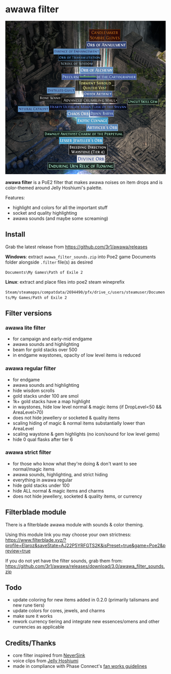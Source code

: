 # awawa filter

![image previewing poe2_item_filter](/preview_v2.png)

**awawa filter** is a PoE2 filter that makes awawa noises on item drops and is color-themed around Jelly Hoshiumi's palette.

Features:
- highlight and colors for all the important stuff
- socket and quality highlighting
- awawa sounds (and maybe some screaming)

## Install
Grab the latest release from https://github.com/3r1/awawa/releases

**Windows**: extract `awawa_filter_sounds.zip` into Poe2 game Documents folder alongside `.filter` file(s) as desired

`Documents\My Games\Path of Exile 2`

**Linux**: extract and place files into poe2 steam wineprefix

`Steam/steamapps/compatdata/2694490/pfx/drive_c/users/steamuser/Documents/My Games/Path of Exile 2`

## Filter versions
### awawa lite filter
- for campaign and early-mid endgame
- awawa sounds and highlighting
- beam for gold stacks over 500
- in endgame waystones, opacity of low level items is reduced 

### awawa regular filter
- for endgame
- awawa sounds and highlighting
- hide wisdom scrolls
- gold stacks under 100 are smol
- 1k+ gold stacks have a map highlight
- in waystones, hide low level normal & magic items (if DropLevel<50 && AreaLevel>70)
- does not hide jewellery or socketed & quality items
- scaling hiding of magic & normal items substantially lower than AreaLevel
- scaling waystone & gem highlights (no icon/sound for low level gems)
- hide 0 qual flasks after tier 6

### awawa strict filter
- for those who know what they're doing & don't want to see normal/magic items
- awawa sounds, highlighting, and strict hiding
- everything in awawa regular
- hide gold stacks under 100
- hide ALL normal & magic items and charms
- does not hide jewellery, socketed & quality items, or currency

## Filterblade module
There is a filterblade awawa module with sounds & color theming.

Using this module link you may choose your own strictness: https://www.filterblade.xyz/?profile=Elaroz&saveState=AJ22P5YRFGTS2K&isPreset=true&game=Poe2&preview=true

If you do not yet have the filter sounds, grab them from: https://github.com/3r1/awawa/releases/download/3.0/awawa_filter_sounds.zip

## Todo
- update coloring for new items added in 0.2.0 (primarily talismans and new rune tiers)
- update colors for cores, jewels, and charms
- make sure it works
- rework currency tiering and integrate new essences/omens and other currencies as applicable

## Credits/Thanks
- core filter inspired from [NeverSink](https://github.com/NeverSinkDev/NeverSink-PoE2litefilter)
- voice clips from [Jelly Hoshiumi](https://youtube.com/@JellyHoshiumi)
- made in compliance with Phase Connect's [fan works guidelines](https://phase-connect.com/fan-work-guidelines/)

